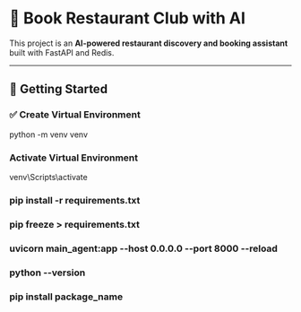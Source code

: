 # 📘 Book Restaurant Club with AI

This project is an **AI-powered restaurant discovery and booking assistant** built with FastAPI and Redis.

---

## 🚀 Getting Started

### ✅ Create Virtual Environment


python -m venv venv 

### Activate Virtual Environment

venv\Scripts\activate

### pip install -r requirements.txt
### pip freeze > requirements.txt

### uvicorn main_agent:app --host 0.0.0.0 --port 8000 --reload
 ### python --version
 ### pip install package_name
